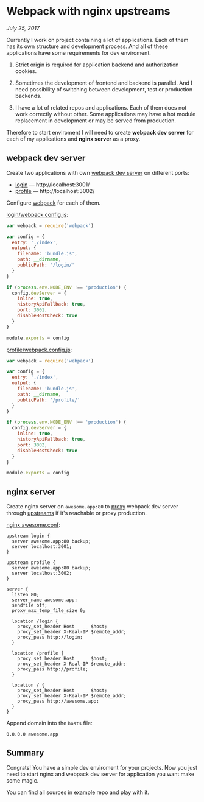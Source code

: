 # Webpack with nginx upstreams

_July 25, 2017_

Currently I work on project containing a lot of applications. Each of them has
its own structure and development process. And all of these applications
have some requirements for dev enviroment.

1. Strict origin is required for application backend and authorization cookies.

2. Sometimes the development of frontend and backend is parallel. And I need
possibility of switching between development, test or production backends.

3. I have a lot of related repos and applications. Each of them does not work
correctly without other. Some applications may have a hot module replacement
in development or may be served from production.

Therefore to start enviroment I will need to create **webpack dev server** for
each of my applications and **nginx server** as a proxy.

## webpack dev server

Create two applications with own [webpack dev server](https://webpack.js.org/configuration/dev-server/) on different ports:

* [login](https://github.com/andrepolischuk/webpack-nginx-example/tree/master/login) — http://localhost:3001/
* [profile](https://github.com/andrepolischuk/webpack-nginx-example/tree/master/profile) — http://localhost:3002/

Configure [webpack](https://webpack.js.org/configuration/) for each of them.

[login/webpack.config.js](https://github.com/andrepolischuk/webpack-nginx-example/blob/master/login/webpack.config.js):

```js
var webpack = require('webpack')

var config = {
  entry: './index',
  output: {
    filename: 'bundle.js',
    path: __dirname,
    publicPath: '/login/'
  }
}

if (process.env.NODE_ENV !== 'production') {
  config.devServer = {
    inline: true,
    historyApiFallback: true,
    port: 3001,
    disableHostCheck: true
  }
}

module.exports = config
```

[profile/webpack.config.js](https://github.com/andrepolischuk/webpack-nginx-example/blob/master/profile/webpack.config.js):

```js
var webpack = require('webpack')

var config = {
  entry: './index',
  output: {
    filename: 'bundle.js',
    path: __dirname,
    publicPath: '/profile/'
  }
}

if (process.env.NODE_ENV !== 'production') {
  config.devServer = {
    inline: true,
    historyApiFallback: true,
    port: 3002,
    disableHostCheck: true
  }
}

module.exports = config
```

## nginx server

Create nginx server on `awesome.app:80` to [proxy](http://nginx.org/en/docs/http/ngx_http_proxy_module.html)
webpack dev server through [upstreams](http://nginx.org/en/docs/http/ngx_http_upstream_module.html)
if it's reachable or proxy production.

[nginx.awesome.conf](https://github.com/andrepolischuk/webpack-nginx-example/blob/master/nginx.awesome.conf):

```
upstream login {
  server awesome.app:80 backup;
  server localhost:3001;
}

upstream profile {
  server awesome.app:80 backup;
  server localhost:3002;
}

server {
  listen 80;
  server_name awesome.app;
  sendfile off;
  proxy_max_temp_file_size 0;

  location /login {
    proxy_set_header Host      $host;
    proxy_set_header X-Real-IP $remote_addr;
    proxy_pass http://login;
  }

  location /profile {
    proxy_set_header Host      $host;
    proxy_set_header X-Real-IP $remote_addr;
    proxy_pass http://profile;
  }

  location / {
    proxy_set_header Host      $host;
    proxy_set_header X-Real-IP $remote_addr;
    proxy_pass http://awesome.app;
  }
}
```

Append domain into the `hosts` file:

```
0.0.0.0 awesome.app
```

## Summary

Congrats! You have a simple dev enviroment for your projects. Now you just need
to start nginx and webpack dev server for application you want make some magic.

You can find all sources in [example](https://github.com/andrepolischuk/webpack-nginx-example) repo and play with it.
